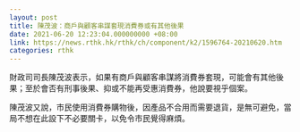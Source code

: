 ```yaml
---
layout: post
title: 陳茂波：商戶與顧客串謀套現消費券或有其他後果
date: 2021-06-20 12:23:04.000000000 +08:00
link: https://news.rthk.hk/rthk/ch/component/k2/1596764-20210620.htm
categories: rthk
---
```


財政司司長陳茂波表示，如果有商戶與顧客串謀將消費券套現，可能會有其他後果；至於會否有刑事後果、抑或不能再受惠消費券，他說要視乎個案。

陳茂波又說，市民使用消費券購物後，因產品不合用而需要退貨，是無可避免，當局不想在此設下不必要關卡，以免令市民覺得麻煩。
